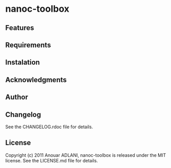 # nanoc-toolbox



## Features

## Requirements

## Instalation

## Acknowledgments

## Author

## Changelog

See the CHANGELOG.rdoc file for details.


## License

Copyright (c) 2011 Anouar ADLANI, nanoc-toolbox is released under the MIT license.
See the LICENSE.md file for details.
